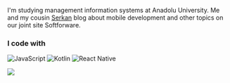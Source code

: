 I'm studying management information systems at Anadolu University. Me and my cousin <a>[Serkan](https://github.com/serkannpolatt)</a> blog about mobile development and other topics on our joint site Softforware.



### I code with

![JavaScript](https://img.shields.io/badge/javascript-%23323330.svg?style=for-the-badge&logo=javascript&logoColor=%23F7DF1E) ![Kotlin](https://img.shields.io/badge/kotlin-%230095D5.svg?style=for-the-badge&logo=kotlin&logoColor=white) ![React Native](https://img.shields.io/badge/react_native-%2320232a.svg?style=for-the-badge&logo=react&logoColor=%2361DAFB)

[![](https://visitcount.itsvg.in/api?id=kadirmetin&icon=0&color=12)](https://visitcount.itsvg.in)
